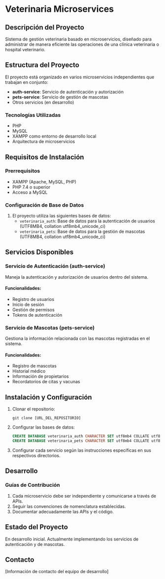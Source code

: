 # Veterinaria Microservices

## Descripción del Proyecto
Sistema de gestión veterinaria basado en microservicios, diseñado para administrar de manera eficiente las operaciones de una clínica veterinaria o hospital veterinario.

## Estructura del Proyecto
El proyecto está organizado en varios microservicios independientes que trabajan en conjunto:

- **auth-service**: Servicio de autenticación y autorización
- **pets-service**: Servicio de gestión de mascotas
- Otros servicios (en desarrollo)

### Tecnologías Utilizadas
- PHP
- MySQL
- XAMPP como entorno de desarrollo local
- Arquitectura de microservicios

## Requisitos de Instalación
### Prerrequisitos
- XAMPP (Apache, MySQL, PHP)
- PHP 7.4 o superior
- Acceso a MySQL

### Configuración de Base de Datos
1. El proyecto utiliza las siguientes bases de datos:
   - `veterinaria_auth`: Base de datos para la autenticación de usuarios (UTF8MB4, collation utf8mb4_unicode_ci)
   - `veterinaria_pets`: Base de datos para la gestión de mascotas (UTF8MB4, collation utf8mb4_unicode_ci)

## Servicios Disponibles

### Servicio de Autenticación (auth-service)
Maneja la autenticación y autorización de usuarios dentro del sistema.

#### Funcionalidades:
- Registro de usuarios
- Inicio de sesión
- Gestión de permisos
- Tokens de autenticación

### Servicio de Mascotas (pets-service)
Gestiona la información relacionada con las mascotas registradas en el sistema.

#### Funcionalidades:
- Registro de mascotas
- Historial médico
- Información de propietarios
- Recordatorios de citas y vacunas
## Instalación y Configuración

1. Clonar el repositorio:
   ```
   git clone [URL_DEL_REPOSITORIO]
   ```

2. Configurar las bases de datos:
   ```sql
   CREATE DATABASE veterinaria_auth CHARACTER SET utf8mb4 COLLATE utf8mb4_unicode_ci;
   CREATE DATABASE veterinaria_pets CHARACTER SET utf8mb4 COLLATE utf8mb4_unicode_ci;
   ```

3. Configurar cada servicio según las instrucciones específicas en sus respectivos directorios.

## Desarrollo

### Guías de Contribución
1. Cada microservicio debe ser independiente y comunicarse a través de APIs.
2. Seguir las convenciones de nomenclatura establecidas.
3. Documentar adecuadamente las APIs y el código.

## Estado del Proyecto
En desarrollo inicial. Actualmente implementando los servicios de autenticación y de mascotas.

## Contacto
[Información de contacto del equipo de desarrollo]

